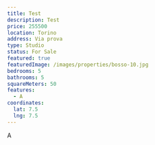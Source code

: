 ```yaml
---
title: Test
description: Test
price: 255500
location: Torino
address: Via prova
type: Studio
status: For Sale
featured: true
featuredImage: /images/properties/bosso-10.jpg
bedrooms: 5
bathrooms: 5
squareMeters: 50
features:
  - A
coordinates:
  lat: 7.5
  lng: 7.5
---
```

A

